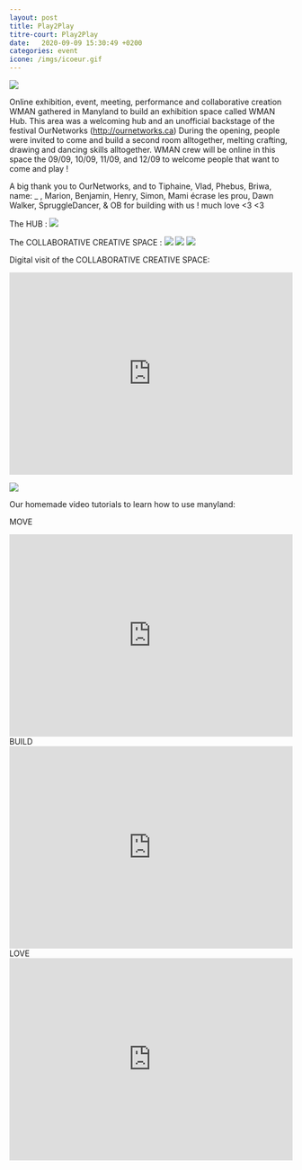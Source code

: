 ```yaml
---
layout: post
title: Play2Play
titre-court: Play2Play
date:   2020-09-09 15:30:49 +0200
categories: event
icone: /imgs/icoeur.gif
---
```

![]({{site.imgurl}}/hub1.jpg)

Online exhibition, event, meeting, performance and collaborative creation
WMAN gathered in Manyland to build an exhibition space called WMAN Hub. This area was a welcoming hub and an unofficial backstage of the festival OurNetworks (http://ournetworks.ca)
During the opening, people were invited to come and build a second room alltogether, melting crafting, drawing and dancing skills alltogether. 
WMAN crew will be online in this space the 09/09, 10/09, 11/09, and 12/09 to welcome people that want to come and play ! 

A big thank you to OurNetworks, and to Tiphaine, Vlad, Phebus, Briwa, name: _ , Marion, Benjamin, Henry, Simon, Mami écrase les prou, Dawn Walker, SpruggleDancer, & OB for building with us ! much love
<3 <3 

The HUB :
![]({{site.imgurl}}/hub2.jpg)
  
The COLLABORATIVE CREATIVE SPACE :
![]({{site.imgurl}}/crea.jpg)
![]({{site.imgurl}}/crea2.jpg)
![]({{site.imgurl}}/crea3.jpg)
  
Digital visit of the COLLABORATIVE CREATIVE SPACE:
<iframe width="100%" height="360" src="https://www.youtube.com/embed/DjS6Imn9TGk" frameborder="0" allow="accelerometer; autoplay; encrypted-media; gyroscope; picture-in-picture" allowfullscreen></iframe>
  
![]({{site.imgurl}}/drink.gif)
  
Our homemade video tutorials to learn how to use manyland:  
  
MOVE
<iframe width="100%" height="360" src="https://www.youtube.com/embed/qqEjWyBIBm0" frameborder="0" allow="accelerometer; autoplay; encrypted-media; gyroscope; picture-in-picture" allowfullscreen></iframe>
  
 <br> 
BUILD
<iframe width="100%" height="360" src="https://www.youtube.com/embed/w9QzxSi-NdY" frameborder="0" allow="accelerometer; autoplay; clipboard-write; encrypted-media; gyroscope; picture-in-picture" allowfullscreen></iframe>
 
 <br>
LOVE
<iframe width="100%" height="360" src="https://www.youtube.com/embed/ltOaDbNiJKU" frameborder="0" allow="accelerometer; autoplay; clipboard-write; encrypted-media; gyroscope; picture-in-picture" allowfullscreen></iframe>
